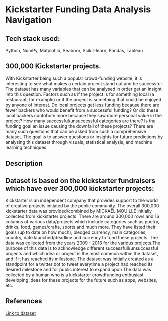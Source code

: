 # Kickstarter Funding Data Analysis Navigation

## Tech stack used:
Python, NumPy, Matplotlib, Seaborn, Scikit-learn, Pandas, Tableau

## 300,000 Kickstarter projects. 
With Kickstarter being such a popular crowd-funding website, it is interesting to see what 
makes a certain project stand out and be successful. The dataset has many variables 
that can be analysed in order get an insight into this question. Factors such as if 
the project is for something local (a restaurant, for example) or if the project is something 
that could be enjoyed by anyone of interest. Do local projects get less funding because 
there are fewer backers who would benefit from a successful funding? Or did these local backers 
contribute more because they saw more personal value in the project? How many successful/unsuccessful 
categories are there? Is the funding goal an issue causing the downfall of these projects? There are many such 
questions that can be asked from such a comprehensive dataset. The goal is to answer questions 
or insights for future predictions by analysing this dataset through visuals, statistical analysis, and machine learning techniques.

## Description


## Dataset is based on the kickstarter fundraisers which have over 300,000 kickstarter projects:
Kickstarter is an independent company that provides support to the world of
creative projects initiated by the public community. The overall 300,000 kickstarter data
was provided/combined by MICKAËL MOUILLÉ initially collected from kickstarter projects.
There are around 300,000 rows and 16 columns of various data/projects which include categories 
such as poetry, drinks, food, games/crafts, sports and much more. They have listed their goals 
(up to date on how much), pledged currency, main categories, country, date launched/deadline
 and currency to fund these projects. The data was collected from the years 2009 - 2018 for 
the various projects.The purpose of this data is to acknowledge different successfull/unsuccessful
projects and which idea or project is the most common within the dataset, and if it has reached
its milestone. The dataset was initially created as a standpoint for a twitter bot to tweet
everytime a project had reached its desired milestone and for public interest to expand upon
The data was collected by a human who is a kickstarter crowdfunding enthusiast developing ideas
for these projects for the future such as apps, websites, etc.


## References



[Link to dataset](https://www.kaggle.com/datasets/kemical/kickstarter-projects?resource=download)



